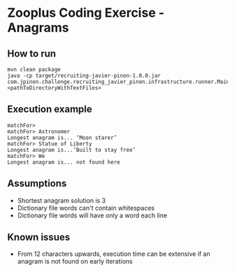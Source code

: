 Zooplus Coding Exercise - Anagrams
==================================

How to run
------------
```
mvn clean package
java -cp target/recruiting-javier-pinon-1.0.0.jar com.jpinon.challenge.recruiting_javier_pinon.infrastructure.runner.Main <pathToDirectoryWithTextFiles>
```

Execution example
------------
```
matchFor>
matchFor> Astronomer
Longest anagram is... ‘Moon starer’
matchFor> Statue of Liberty
Longest anagram is...’Built to stay free’
matchFor> We
Longest anagram is... not found here
```

Assumptions
------------
* Shortest anagram solution is 3
* Dictionary file words can't contain whitespaces
* Dictionary file words will have only a word each line



Known issues
-------------
* From 12 characters upwards, execution time can be extensive if an anagram is not found on early iterations 
